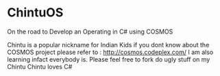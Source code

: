 # ChintuOS
On the road to Develop an Operating in C# using COSMOS

Chintu is a popular nickname for Indian Kids
if you dont know about the COSMOS project please refer to : http://cosmos.codeplex.com/
I am also learning infact everybody is.
Please feel free to fork do ugly stuff on my Chintu 
Chintu loves C#
